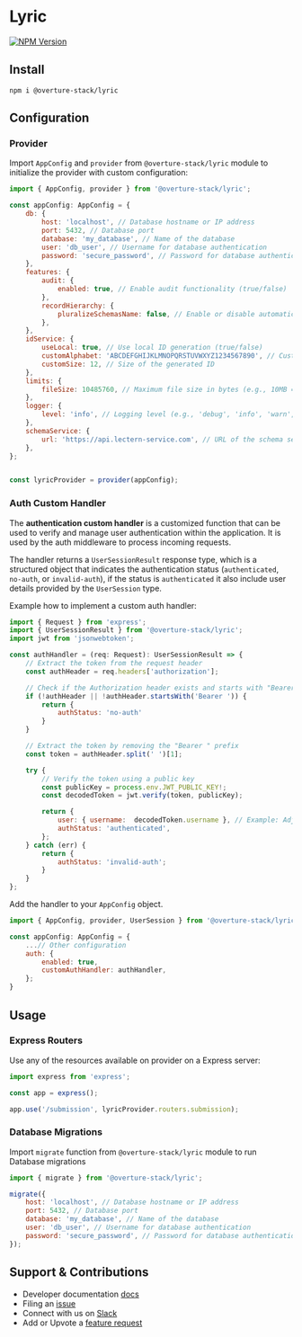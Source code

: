 # Lyric

[![NPM Version](https://img.shields.io/npm/v/@overture-stack/lyric?color=%23cb3837&style=for-the-badge&logo=npm)](https://www.npmjs.com/package/@overture-stack/lyric)

## Install

```
npm i @overture-stack/lyric
```

## Configuration

### Provider

Import `AppConfig` and `provider` from `@overture-stack/lyric` module to initialize the provider with custom configuration:

```javascript
import { AppConfig, provider } from '@overture-stack/lyric';

const appConfig: AppConfig = {
	db: {
		host: 'localhost', // Database hostname or IP address
		port: 5432, // Database port
		database: 'my_database', // Name of the database
		user: 'db_user', // Username for database authentication
		password: 'secure_password', // Password for database authentication
	},
	features: {
		audit: {
			enabled: true, // Enable audit functionality (true/false)
		},
		recordHierarchy: {
			pluralizeSchemasName: false, // Enable or disable automatic schema name pluralization (true/false)
		},
	},
	idService: {
		useLocal: true, // Use local ID generation (true/false)
		customAlphabet: 'ABCDEFGHIJKLMNOPQRSTUVWXYZ1234567890', // Custom alphabet for ID generation
		customSize: 12, // Size of the generated ID
	},
	limits: {
		fileSize: 10485760, // Maximum file size in bytes (e.g., 10MB = 10 * 1024 * 1024)
	},
	logger: {
		level: 'info', // Logging level (e.g., 'debug', 'info', 'warn', 'error')
	},
	schemaService: {
		url: 'https://api.lectern-service.com', // URL of the schema service
	},
};


const lyricProvider = provider(appConfig);
```

### Auth Custom Handler

The **authentication custom handler** is a customized function that can be used to verify and manage user authentication within the application. It is used by the auth middleware to process incoming requests.

The handler returns a `UserSessionResult` response type, which is a structured object that indicates the authentication status (`authenticated`, `no-auth`, or `invalid-auth`), if the status is `authenticated` it also include user details provided by the `UserSession` type.

Example how to implement a custom auth handler:

```javascript
import { Request } from 'express';
import { UserSessionResult } from '@overture-stack/lyric';
import jwt from 'jsonwebtoken';

const authHandler = (req: Request): UserSessionResult => {
    // Extract the token from the request header
    const authHeader = req.headers['authorization'];

    // Check if the Authorization header exists and starts with "Bearer"
	if (!authHeader || !authHeader.startsWith('Bearer ')) {
		return {
			authStatus: 'no-auth'
		}
	}

	// Extract the token by removing the "Bearer " prefix
	const token = authHeader.split(' ')[1];

    try {
		// Verify the token using a public key
		const publicKey = process.env.JWT_PUBLIC_KEY!;
		const decodedToken = jwt.verify(token, publicKey);

		return {
			user: { username:  decodedToken.username }, // Example: Adjust fields as per your `UserSession` type
			authStatus: 'authenticated',
		};
	} catch (err) {
		return {
			authStatus: 'invalid-auth';
		}
	}
};
```

Add the handler to your `AppConfig` object.

```javascript
import { AppConfig, provider, UserSession } from '@overture-stack/lyric';

const appConfig: AppConfig = {
	...// Other configuration
	auth: {
		enabled: true,
		customAuthHandler: authHandler,
	};
}
```

## Usage

### Express Routers

Use any of the resources available on provider on a Express server:

```javascript
import express from 'express';

const app = express();

app.use('/submission', lyricProvider.routers.submission);
```

### Database Migrations

Import `migrate` function from `@overture-stack/lyric` module to run Database migrations

```javascript
import { migrate } from '@overture-stack/lyric';

migrate({
	host: 'localhost', // Database hostname or IP address
	port: 5432, // Database port
	database: 'my_database', // Name of the database
	user: 'db_user', // Username for database authentication
	password: 'secure_password', // Password for database authentication
});
```

## Support & Contributions

- Developer documentation [docs](https://github.com/overture-stack/lyric/blob/main/packages/data-provider/docs/add-new-resources.md)
- Filing an [issue](https://github.com/overture-stack/lyric/issues)
- Connect with us on [Slack](http://slack.overture.bio)
- Add or Upvote a [feature request](https://github.com/overture-stack/lyric/issues/new?assignees=&labels=&projects=&template=Feature_Requests.md)
